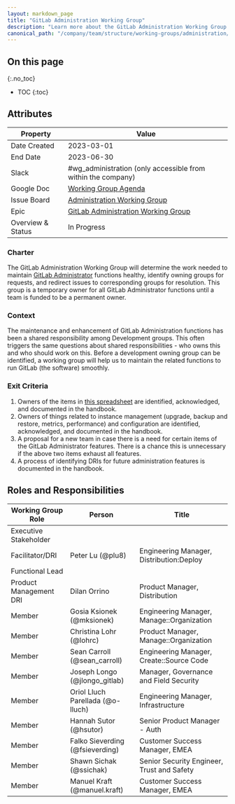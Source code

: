 ```yaml
---
layout: markdown_page
title: "GitLab Administration Working Group"
description: "Learn more about the GitLab Administration Working Group attributes, goals, roles and responsibilities."
canonical_path: "/company/team/structure/working-groups/administration/"
---
```


## On this page
{:.no_toc}

- TOC
{:toc}

## Attributes

| Property       | Value                                                        |
| -------------- | ------------------------------------------------------------ |
| Date Created   | 2023-03-01                                                   |
| End Date       | 2023-06-30                                                   |
| Slack          | #wg_administration (only accessible from within the company) |
| Google Doc     | [Working Group Agenda](https://docs.google.com/document/d/1WKxclMpCIXzXJUcQ0WfsjT_x8ytXuw40KHCoR2LUMzk/edit# )|
| Issue Board    | [Administration Working Group](https://gitlab.com/groups/gitlab-org/-/boards/5461629?label_name[]=WorkingGroup%3A%3AAdministration) |
| Epic           | [GitLab Administration Working Group](https://gitlab.com/groups/gitlab-org/-/epics/10067) |
| Overview & Status | In Progress |

### Charter

The GitLab Administration Working Group will determine the work needed to maintain [GitLab Administrator](https://docs.gitlab.com/ee/administration/) functions healthy, identify owning groups for requests, and redirect issues to corresponding groups for resolution. This group is a temporary owner for all GitLab Administrator functions until a team is funded to be a permanent owner.

### Context

The maintenance and enhancement of GitLab Administration functions has been a shared responsibility among Development groups. This often triggers the same questions about shared responsibilities - who owns this and who should work on this. Before a development owning group can be identified, a working group will help us to maintain the related functions to run GitLab (the software) smoothly.

### Exit Criteria 

1. Owners of the items in [this spreadsheet](https://docs.google.com/spreadsheets/d/1Qz8BCuop-M_s6xF5CEpdHWAjgPAY8NAX3PHLzm90m_4/edit#gid=0) are identified, acknowledged, and documented in the handbook.
2. Owners of things related to instance management (upgrade, backup and restore, metrics, performance) and configuration are identified, acknowledged, and documented in the handbook.
3. A proposal for a new team in case there is a need for certain items of the GitLab Administrator features. There is a chance this is unnecessary if the above two items exhaust all features.
4. A process of identifying DRIs for future administration features is documented in the handbook.

## Roles and Responsibilities

| Working Group Role                       | Person                           | Title                                                           |
|------------------------------------------|----------------------------------|-----------------------------------------------------------------|
| Executive Stakeholder                    |                                  |                                                                 |
| Facilitator/DRI                          |                                  Peter Lu (@plu8) |                                                               Engineering Manager, Distribution:Deploy |
| Functional Lead                          |                                  |                                                                 |
| Product Management DRI                   | Dilan Orrino                     |  Product Manager, Distribution                                  |
| Member                                   | Gosia Ksionek (@mksionek)        |  Engineering Manager, Manage::Organization                      |
| Member                                   | Christina Lohr (@lohrc)        |  Product Manager, Manage::Organization                      |
| Member                                   | Sean Carroll (@sean_carroll)     | Engineering Manager, Create::Source Code                        |
| Member                                   | Joseph Longo (@jlongo_gitlab)  | Manager, Governance and Field Security |
| Member                                   | Oriol Lluch Parellada (@o-lluch)  | Engineering Manager, Infrastructure |
| Member                                   | Hannah Sutor (@hsutor)  | Senior Product Manager - Auth |
| Member                                   | Falko Sieverding (@fsieverding)  | Customer Success Manager, EMEA |
| Member                                   | Shawn Sichak (@ssichak)  | Senior Security Engineer, Trust and Safety |
| Member                                   | Manuel Kraft (@manuel.kraft)  | Customer Success Manager, EMEA |
